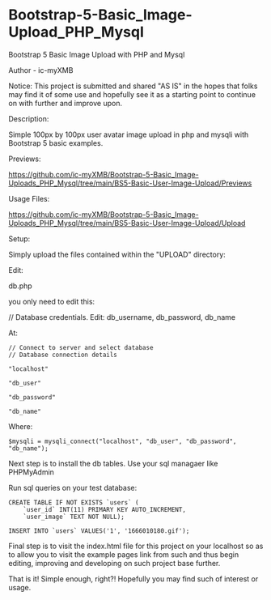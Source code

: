 # Bootstrap-5-Basic_Image-Upload_PHP_Mysql
Bootstrap 5 Basic Image Upload with PHP and Mysql

Author - ic-myXMB

Notice: This project is submitted and shared "AS IS" in the hopes that folks may find it of some use and hopefully see it as a starting point to continue on with further and improve upon.

Description: 

Simple 100px by 100px user avatar image upload in php and mysqli with Bootstrap 5 basic examples.


Previews:

https://github.com/ic-myXMB/Bootstrap-5-Basic_Image-Uploads_PHP_Mysql/tree/main/BS5-Basic-User-Image-Upload/Previews


Usage Files:

https://github.com/ic-myXMB/Bootstrap-5-Basic_Image-Uploads_PHP_Mysql/tree/main/BS5-Basic-User-Image-Upload/Upload


Setup:

Simply upload the files contained within the "UPLOAD" directory:

Edit:

db.php

you only need to edit this:

// Database credentials. Edit: db_username, db_password, db_name

At:

	// Connect to server and select database
    // Database connection details

    "localhost"

    "db_user"

    "db_password"

    "db_name"

Where:
   
    $mysqli = mysqli_connect("localhost", "db_user", "db_password", "db_name");



Next step is to install the db tables. Use your sql managaer like PHPMyAdmin

Run sql queries on your test database:
   
    CREATE TABLE IF NOT EXISTS `users` (
    	`user_id` INT(11) PRIMARY KEY AUTO_INCREMENT, 
    	`user_image` TEXT NOT NULL);

    INSERT INTO `users` VALUES('1', '1666010180.gif');


Final step is to visit the index.html file for this project on your localhost so as to allow you to visit the example pages link from such and thus begin editing, improving and developing on such project base further.


That is it! Simple enough, right?! Hopefully you may find such of interest or usage.
